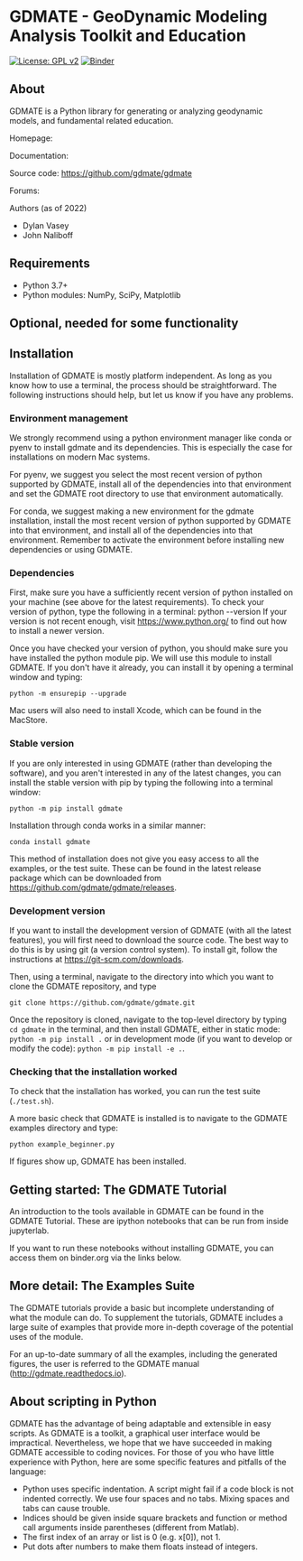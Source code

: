 # GDMATE - GeoDynamic Modeling Analysis Toolkit and Education
[![License: GPL v2](https://img.shields.io/badge/License-GPL_v2-blue.svg)](https://www.gnu.org/licenses/old-licenses/gpl-2.0.en.html)
[![Binder](https://mybinder.org/badge_logo.svg)](https://mybinder.org/v2/gh/gdmate/gdmate/HEAD)

## About

GDMATE is a Python library for generating or analyzing geodynamic models, and fundamental related education.

Homepage:

Documentation: 

Source code: https://github.com/gdmate/gdmate

Forums:

Authors (as of 2022)
* Dylan Vasey
* John Naliboff

## Requirements

* Python 3.7+
* Python modules:
  NumPy, SciPy, Matplotlib

## Optional, needed for some functionality

## Installation
Installation of GDMATE is mostly platform independent.
As long as you know how to use a terminal, the process should be straightforward.
The following instructions should help, but let us know if you have any problems.

### Environment management
We strongly recommend using a python environment manager like conda or pyenv to install
gdmate and its dependencies. This is especially the case for installations on modern Mac systems.

For pyenv, we suggest you select the most recent version of python supported by GDMATE, install all of the dependencies into that environment and set the GDMATE root directory to use that environment automatically.

For conda, we suggest making a new environment for the gdmate installation, install the most recent version of python supported by GDMATE into that environment, and install all of the dependencies into that environment. Remember to activate the environment before installing new dependencies or using GDMATE.

### Dependencies
First, make sure you have a sufficiently recent version of python installed on your machine (see above for the latest requirements).  To check your version of python, type the following in a terminal:
    python --version
If your version is not recent enough, visit https://www.python.org/ to find out how to install a newer version.

Once you have checked your version of python, you should make sure you have installed the python module pip. We will use this module to install GDMATE. If you don't have it already, you can install it by opening a terminal window and typing:

    python -m ensurepip --upgrade

Mac users will also need to install Xcode, which can be found in the MacStore.

### Stable version
If you are only interested in using GDMATE (rather than developing the software), and you aren't interested in any of the latest changes, you can install the stable version with pip by typing the following into a terminal window:

    python -m pip install gdmate

Installation through conda works in a similar manner:

    conda install gdmate


This method of installation does not give you easy access to all the examples, or the test suite. These can be found in the latest release package which can be downloaded from https://github.com/gdmate/gdmate/releases.

### Development version
If you want to install the development version of GDMATE (with all the latest features), you will first need to download the source code. The best way to do this is by using git (a version control system). To install git, follow the instructions at https://git-scm.com/downloads.

Then, using a terminal, navigate to the directory into which you want to clone the GDMATE repository, and type

    git clone https://github.com/gdmate/gdmate.git

Once the repository is cloned, navigate to the top-level directory by typing `cd gdmate` in the terminal, and then install GDMATE, either in static mode: `python -m pip install .` or in development mode (if you want to develop or modify the code): `python -m pip install -e .`.

### Checking that the installation worked

To check that the installation has worked, you can run the test suite (`./test.sh`). 

A more basic check that GDMATE is installed is to navigate to the GDMATE examples directory and type:

    python example_beginner.py

If figures show up, GDMATE has been installed.

## Getting started: The GDMATE Tutorial

An introduction to the tools available in GDMATE can be found in the GDMATE
Tutorial. These are ipython notebooks that can be run from inside jupyterlab.

If you want to run these notebooks without installing GDMATE, you can access
them on binder.org via the links below.

## More detail: The Examples Suite

The GDMATE tutorials provide a basic but incomplete understanding of what
the module can do. To supplement the tutorials, GDMATE includes a
large suite of examples that provide more in-depth coverage of the
potential uses of the module.

For an up-to-date summary of all the examples, including the generated figures,
the user is referred to the GDMATE manual (http://gdmate.readthedocs.io).

## About scripting in Python

GDMATE has the advantage of being adaptable and extensible in easy scripts.
As GDMATE is a toolkit, a graphical user interface would be impractical.
Nevertheless, we hope that we have succeeded in making GDMATE accessible to
coding novices. For those of you who have little experience with Python,
here are some specific features and pitfalls of the language:

* Python uses specific indentation. A script might fail if a code block is not indented correctly. We use four spaces and no tabs. Mixing spaces and tabs can cause trouble.
* Indices should be given inside square brackets and function or method call arguments inside parentheses (different from Matlab).
* The first index of an array or list is 0 (e.g. x[0]), not 1.
* Put dots after numbers to make them floats instead of integers.
